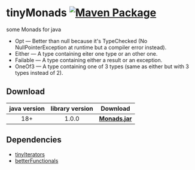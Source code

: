 # tinyMonads [![Maven Package](https://github.com/tinycodecrank/tinyMonads/actions/workflows/maven-publish.yml/badge.svg)](https://github.com/tinycodecrank/tinyMonads/actions/workflows/maven-publish.yml)
some Monads for java

+ Opt — Better than null because it's TypeChecked (No NullPointerException at runtime but a compiler error instead).
+ Either — A type containing eiter one type or an other one.
+ Failable — A type containing either a result or an exception.
+ OneOf3 — A type containing one of 3 types (same as either but with 3 types instead of 2).

## Download

java version | library version | Download
:----------: | :-------------: | --------
18+          | 1.0.0           | [**Monads.jar**](https://github.com/tinycodecrank/tinyMonads/releases/download/v1.0.0/Monads.jar)

## Dependencies

* [tinyIterators](https://github-registry-files.githubusercontent.com/524711166/350b3900-1c76-11ed-8320-cec0958c6479?X-Amz-Algorithm=AWS4-HMAC-SHA256&X-Amz-Credential=AKIAIWNJYAX4CSVEH53A%2F20220815%2Fus-east-1%2Fs3%2Faws4_request&X-Amz-Date=20220815T121031Z&X-Amz-Expires=300&X-Amz-Signature=d540cefed7a3a8075e73443f75e087de0c7b8b2f0a4312a986e44f099aae9176&X-Amz-SignedHeaders=host&actor_id=0&key_id=0&repo_id=524711166&response-content-disposition=filename%3Dtiny_iterators-1.0.0.jar&response-content-type=application%2Foctet-stream)
* [betterFunctionals](https://github-registry-files.githubusercontent.com/520194187/a8ac4680-1c74-11ed-8aae-8026dc765d3a?X-Amz-Algorithm=AWS4-HMAC-SHA256&X-Amz-Credential=AKIAIWNJYAX4CSVEH53A%2F20220815%2Fus-east-1%2Fs3%2Faws4_request&X-Amz-Date=20220815T120930Z&X-Amz-Expires=300&X-Amz-Signature=e1540a195bf6de431ce80ca7d44ec3c4a4c8a5b003fca94a3e72b8296f65a328&X-Amz-SignedHeaders=host&actor_id=0&key_id=0&repo_id=520194187&response-content-disposition=filename%3Dbetter_functionals-1.0.0.jar&response-content-type=application%2Foctet-stream)
